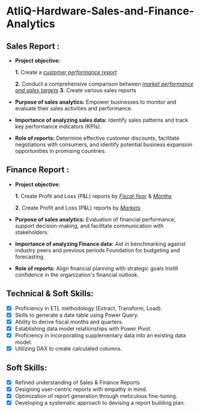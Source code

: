 # AtliQ-Hardware-Sales-and-Finance-Analytics

## Sales Report :


- **Project objective:** 

    **1.** Create a _[customer performance report](https://github.com/chinna-DS/Excel-Sales-Analytics/blob/main/Customer%20performance%20Report.pdf)_ 

    **2.** Conduct a comprehensive comparison between _[market performance and sales targets](https://github.com/chinna-DS/Excel-Sales-Analytics/blob/main/Market%20Performance%20vs%20Target%20Report.pdf)_
    **3.** Create various sales reports 

- **Purpose of sales analytics:** Empower businesses to monitor and evaluate their sales activities and performance.

- **Importance of analyzing sales data:** Identify sales patterns and track key performance indicators (KPIs).

- **Role of reports:** Determine effective customer discounts, facilitate negotiations with consumers, and identify potential business expansion opportunities in promising countries.


## Finance Report :

- **Project objective:** 

    **1.** Create Profit and Loss (P&L) reports by _[Fiscal Year](https://github.com/chinna-DS/Excel-Sales-Analytics/blob/main/P%20%26%20L%20statement%20by%20Fiscal%20Year.pdf)_ & _[Months](https://github.com/chinna-DS/Excel-Sales-Analytics/blob/main/P%20%26%20L%20statement%20by%20Months.pdf)_ 

   **2.** Create Profit and Loss (P&L) reports by _[Markets](https://github.com/chinna-DS/Excel-Sales-Analytics/blob/main/P%20%26%20L%20statement%20by%20Markets.pdf)_

- **Purpose of sales analytics:** Evaluation of financial performance, support decision-making, and facilitate communication with stakeholders.

- **Importance of analyzing Finance data:** Aid in benchmarking against industry peers and previous periods Foundation for budgeting and forecasting.

- **Role of reports:** Align financial planning with strategic goals Instill confidence in the organization's financial outlook.


## Technical & Soft Skills:
- [x]	Proficiency in ETL methodology (Extract, Transform, Load).
- [x]	Skills to generate a date table using Power Query.
- [x]	Ability to derive fiscal months and quarters.
- [x]	Establishing data model relationships with Power Pivot.
- [x]	Proficiency in incorporating supplementary data into an existing data model.
- [x]	Utilizing DAX to create calculated columns.

## Soft Skills:
- [x]	Refined understanding of Sales & Finance Reports
- [x]	Designing user-centric reports with empathy in mind.
- [x]	Optimization of report generation through meticulous fine-tuning.
- [x]	Developing a systematic approach to devising a report building plan.
